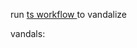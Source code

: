 run 
<a href="https://github.com/avi-amalanshu/avi-amalanshu/actions/workflows/vando.yml">
    ts workflow
</a> 
to vandalize

vandals: <!-- manual -->

